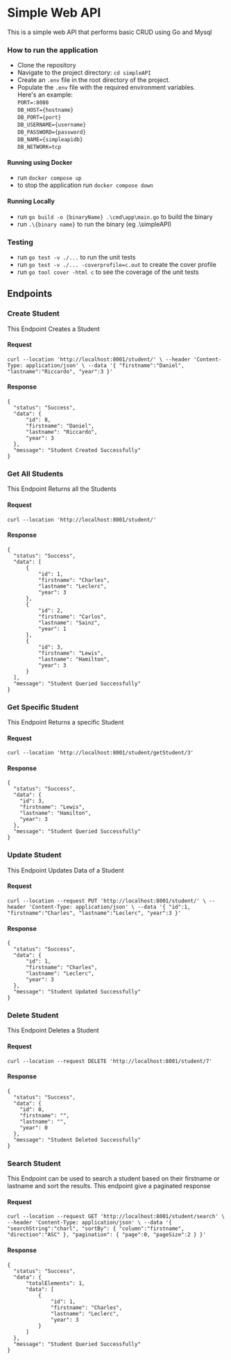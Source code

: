 # Simple Web API

This is a simple web API that performs basic CRUD
using Go and Mysql

### How to run the application

- Clone the repository
- Navigate to the project directory: `cd simpleAPI`
- Create an `.env` file in the root directory of the project.
- Populate the `.env` file with the required environment variables.<br>
  Here's an example: <br>
  `PORT=:8080`<br>
  `DB_HOST={hostname}`<br>
  `DB_PORT={port}`<br>
  `DB_USERNAME={username}`<br>
  `DB_PASSWORD={password}`<br>
  `DB_NAME={simpleapidb}`<br>
  `DB_NETWORK=tcp`

#### Running using Docker

- run `docker compose up`
- to stop the application run `docker compose down`

#### Running Locally

- run `go build -o {binaryName} .\cmd\app\main.go` to build the binary
- run `.\{binary name}` to run the binary (eg .\simpleAPI)

### Testing

- run `go test -v ./...` to run the unit tests
- run `go test -v ./... -coverprofile=c.out` to create the cover profile
- run `go tool cover -html c` to see the
  coverage of the unit tests

## Endpoints

### Create Student

This Endpoint Creates a Student

#### Request

`curl --location 'http://localhost:8001/student/' \
--header 'Content-Type: application/json' \
--data '{
"firstname":"Daniel",
"lastname":"Riccardo",
"year":3
}'`

#### Response

    {
      "status": "Success",
      "data": {
          "id": 8,
          "firstname": "Daniel",
          "lastname": "Riccardo",
          "year": 3
      },
      "message": "Student Created Successfully"
    }

### Get All Students

This Endpoint Returns all the Students

#### Request

`curl --location 'http://localhost:8001/student/'`

#### Response

    {
      "status": "Success",
      "data": [
          {
              "id": 1,
              "firstname": "Charles",
              "lastname": "Leclerc",
              "year": 3
          },
          {
              "id": 2,
              "firstname": "Carlos",
              "lastname": "Sainz",
              "year": 1
          },
          {
              "id": 3,
              "firstname": "Lewis",
              "lastname": "Hamilton",
              "year": 3
          }
      ],
      "message": "Student Queried Successfully"
    }

### Get Specific Student

This Endpoint Returns a specific Student

#### Request

`curl --location 'http://localhost:8001/student/getStudent/3'`

#### Response

    {
      "status": "Success",
      "data": {
        "id": 3,
        "firstname": "Lewis",
        "lastname": "Hamilton",
        "year": 3
      },
      "message": "Student Queried Successfully"
    }

### Update Student

This Endpoint Updates Data of a Student

#### Request

`curl --location --request PUT 'http://localhost:8001/student/' \
--header 'Content-Type: application/json' \
--data '{
"id":1,
"firstname":"Charles",
"lastname":"Leclerc",
"year":3
}'`

#### Response

    {
      "status": "Success",
      "data": {
          "id": 1,
          "firstname": "Charles",
          "lastname": "Leclerc",
          "year": 3
      },
      "message": "Student Updated Successfully"
    }

### Delete Student

This Endpoint Deletes a Student

#### Request

`curl --location --request DELETE
'http://localhost:8001/student/7'`

#### Response

    {
      "status": "Success",
      "data": {
        "id": 0,
        "firstname": "",
        "lastname": "",
        "year": 0
      },
      "message": "Student Deleted Successfully"
    }

### Search Student

This Endpoint can be used to search a student
based on their firstname or lastname and sort
the results. This endpoint give a paginated
response

#### Request

`curl --location --request GET 'http://localhost:8001/student/search' \
--header 'Content-Type: application/json' \
--data '{
"searchString":"charl",
"sortBy": {
"column":"firstname",
"direction":"ASC"
},
"pagination": {
"page":0,
"pageSize":2
}
}'`

#### Response

    {
      "status": "Success",
      "data": {
          "totalElements": 1,
          "data": [
              {
                  "id": 1,
                  "firstname": "Charles",
                  "lastname": "Leclerc",
                  "year": 3
              }
          ]
      },
      "message": "Student Queried Successfully"
    }

